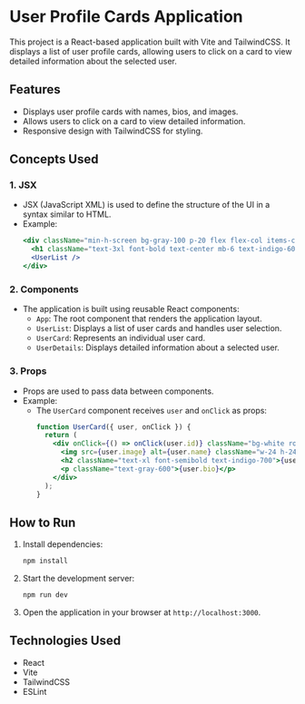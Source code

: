 # User Profile Cards Application

This project is a React-based application built with Vite and TailwindCSS. It displays a list of user profile cards, allowing users to click on a card to view detailed information about the selected user.

## Features

- Displays user profile cards with names, bios, and images.
- Allows users to click on a card to view detailed information.
- Responsive design with TailwindCSS for styling.

## Concepts Used

### 1. JSX
- JSX (JavaScript XML) is used to define the structure of the UI in a syntax similar to HTML.
- Example:
  ```jsx
  <div className="min-h-screen bg-gray-100 p-20 flex flex-col items-center">
    <h1 className="text-3xl font-bold text-center mb-6 text-indigo-600 mb-20">User Profile Cards</h1>
    <UserList />
  </div>
  ```

### 2. Components
- The application is built using reusable React components:
  - `App`: The root component that renders the application layout.
  - `UserList`: Displays a list of user cards and handles user selection.
  - `UserCard`: Represents an individual user card.
  - `UserDetails`: Displays detailed information about a selected user.

### 3. Props
- Props are used to pass data between components.
- Example:
  - The `UserCard` component receives `user` and `onClick` as props:
    ```jsx
    function UserCard({ user, onClick }) {
      return (
        <div onClick={() => onClick(user.id)} className="bg-white rounded-2xl shadow-md p-6 text-center cursor-pointer">
          <img src={user.image} alt={user.name} className="w-24 h-24 mx-auto object-cover rounded-full mb-4" />
          <h2 className="text-xl font-semibold text-indigo-700">{user.name}</h2>
          <p className="text-gray-600">{user.bio}</p>
        </div>
      );
    }
    ```

## How to Run

1. Install dependencies:
   ```sh
   npm install
   ```

2. Start the development server:
   ```sh
   npm run dev
   ```

3. Open the application in your browser at `http://localhost:3000`.

## Technologies Used

- React
- Vite
- TailwindCSS
- ESLint